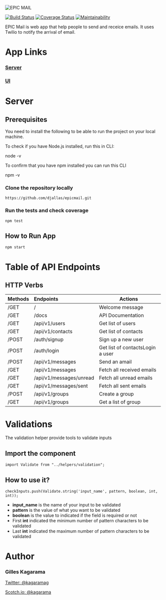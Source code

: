 ![EPIC MAIL](images/logo.svg)

[![Build Status](https://travis-ci.org/djallas/epicmail.svg?branch=develop)](https://travis-ci.org/djallas/epicmail)
[![Coverage Status](https://coveralls.io/repos/github/djallas/epicmail/badge.svg)](https://coveralls.io/github/djallas/epicmail)
[![Maintainability](https://api.codeclimate.com/v1/badges/7f987f44da1233229618/maintainability)](https://codeclimate.com/github/djallas/epicmail/maintainability)

EPIC Mail is web app that help people to send and receice emails. It uses Twilio to notify the arrival of email.

# App Links

### [Server](https://epicmailbox.herokuapp.com)

### [UI](https://djallas.github.io/epicmail/)



# Server

## Prerequisites
You need to install the following to be able to run the project on your local machine.

To check if you have Node.js installed, run this in CLI:

node -v

To confirm that you have npm installed you can run this CLI

npm -v

### Clone the repository locally 

```
https://github.com/djallas/epicmail.git
```

### Run the tests and check coverage

```
npm test
```

## How to Run App

```
npm start
```

# Table of API Endpoints

## HTTP Verbs

| Methods | Endpoints | Actions |
| :----- | :----- | ----- |
| /GET | / | Welcome message |
| /GET | /docs | API Documentation |
| /GET | /api/v1/users | Get list of users |
| /GET | /api/v1/contacts | Get list of contacts |
| /POST | /auth/signup | Sign up a new user |
| /POST | /auth/login | Get list of contactsLogin a user |
| /POST | /api/v1/messages | Send an amail |
| /GET | /api/v1/messages | Fetch all received emails |
| /GET | /api/v1/messages/unread | Fetch all unread emails |
| /GET | /api/v1/messages/sent | Fetch all sent emails |
| /POST | /api/v1/groups | Create a group |
| /GET | /api/v1/groups | Get a list of group |

# Validations

The validation helper provide tools to validate inputs

## Import the component

```import Validate from "../helpers/validation";```

## How to use it?


```
checkInputs.push(Validate.string('input_name', pattern, boolean, int, int));
```
- **input_name** is the name of your input to be validated
- **pattern** is the value of what you want to be validated
- **boolean** is the value to indicated if the field is required or not
- First **int** indicated the minimum number of pattern characters to be validated
- Last **int** indicated the maximum number of pattern characters to be validated


# Author

### Gilles Kagarama

[Twitter: @kagaramag](https://www.twitter/kagaramag)

[Scotch.io: @kagarama](https://scotch.io/@gilles)

